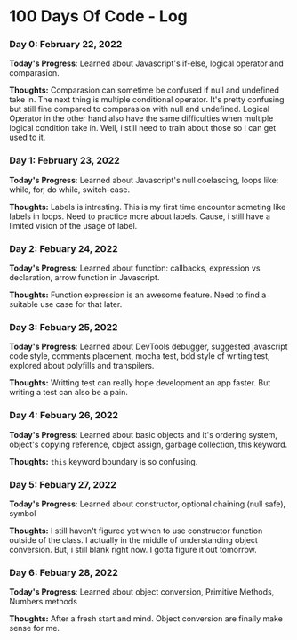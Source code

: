 # 100 Days Of Code - Log

### Day 0: February 22, 2022

**Today's Progress**: Learned about Javascript's if-else, logical operator and comparasion.

**Thoughts:** Comparasion can sometime be confused if null and undefined take in. The next thing is multiple conditional operator. It's pretty confusing but still fine compared
to comparasion with null and undefined. Logical Operator in the other hand also have the same difficulties when multiple logical condition take in. Well, i still need to train
about those so i can get used to it.

<!-- **Link to work:** [Calculator App](http://www.example.com) -->

### Day 1: February 23, 2022

**Today's Progress**: Learned about Javascript's null coelascing, loops like: while, for, do while, switch-case.

**Thoughts:** Labels is intresting. This is my first time encounter someting like labels in loops. Need to practice more about labels. Cause, i still have a limited vision of
the usage of label.

### Day 2: Febuary 24, 2022

**Today's Progress**: Learned about function: callbacks, expression vs declaration, arrow function in Javascript.

**Thoughts:** Function expression is an awesome feature. Need to find a suitable use case for that later.

### Day 3: Febuary 25, 2022

**Today's Progress**: Learned about DevTools debugger, suggested javascript code style, comments placement, mocha test, bdd style of writing test,
explored about polyfills and transpilers.

**Thoughts:** Writting test can really hope development an app faster. But writing a test can also be a pain.

### Day 4: Febuary 26, 2022

**Today's Progress**: Learned about basic objects and it's ordering system, object's copying reference, object assign, garbage collection, this keyword.

**Thoughts:** `this` keyword boundary is so confusing.

### Day 5: Febuary 27, 2022

**Today's Progress**: Learned about constructor, optional chaining (null safe), symbol

**Thoughts:** I still haven't figured yet when to use constructor function outside of the class. I actually in the middle of understanding object conversion. But, i still blank
right now. I gotta figure it out tomorrow.

### Day 6: Febuary 28, 2022

**Today's Progress**: Learned about object conversion, Primitive Methods, Numbers methods

**Thoughts:** After a fresh start and mind. Object conversion are finally make sense for me.
